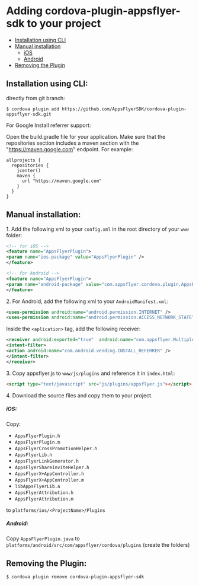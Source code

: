# Adding   cordova-plugin-appsflyer-sdk to your project

- [Installation using CLI](#installation-using-cli)
- [Manual installation](#manual-installation)
  - [iOS](#manual-installation-ios)
  - [Android](#manual-installation-android)
- [Removing the Plugin](#remove-plugin)

##  <a id="installation-using-cli"> Installation using CLI:

directly from git branch:

```
$ cordova plugin add https://github.com/AppsFlyerSDK/cordova-plugin-appsflyer-sdk.git
```

For Google Install referrer support:

Open the build.gradle file for your application. Make sure that the repositories section includes a maven section with the "https://maven.google.com" endpoint. For example:

```
allprojects {
  repositories {
    jcenter()
    maven {
      url "https://maven.google.com"
    }
  }
}
```

##  <a id="manual-installation"> Manual installation:
  
1\. Add the following xml to your `config.xml` in the root directory of your `www` folder:

```xml
<!-- for iOS -->
<feature name="AppsFlyerPlugin">
<param name="ios-package" value="AppsFlyerPlugin" />
</feature>
```

```xml
<!-- for Android -->
<feature name="AppsFlyerPlugin">
<param name="android-package" value="com.appsflyer.cordova.plugin.AppsFlyerPlugin" />
</feature>
```

2\. For Android, add the following xml to your `AndroidManifest.xml`:

```xml
<uses-permission android:name="android.permission.INTERNET" />
<uses-permission android:name="android.permission.ACCESS_NETWORK_STATE" />
```

Inside the `<aplication>` tag,  add the following receiver:

```xml
<receiver android:exported="true"  android:name="com.appsflyer.MultipleInstallBroadcastReceiver">
<intent-filter>
<action android:name="com.android.vending.INSTALL_REFERRER" />
</intent-filter>
</receiver>
```



3\. Copy appsflyer.js to `www/js/plugins` and reference it in `index.html`:

```html
<script type="text/javascript" src="js/plugins/appsflyer.js"></script>
```

4\. Download the source files and copy them to your project.

##### <a id="manual-installation-ios"> ****iOS:****

Copy:

-  `AppsFlyerPlugin.h`
-  `AppsFlyerPlugin.m`
-  `AppsFlyerCrossPromotionHelper.h`
-  `AppsFlyerLib.h`
-  `AppsFlyerLinkGenerator.h`
-  `AppsFlyerShareInviteHelper.h`
-  `AppsFlyerX+AppController.h`
-  `AppsFlyerX+AppController.m`
-  `libAppsFlyerLib.a`
-  `AppsFlyerAttribution.h`
-  `AppsFlyerAttribution.m`

to `platforms/ios/<ProjectName>/Plugins`

##### <a id="manual-installation-android"> ****Android:****

Copy `AppsFlyerPlugin.java` to `platforms/android/src/com/appsflyer/cordova/plugins` (create the folders)

##  <a id="remove-plugin"> Removing the Plugin:

```
$ cordova plugin remove cordova-plugin-appsflyer-sdk
```
